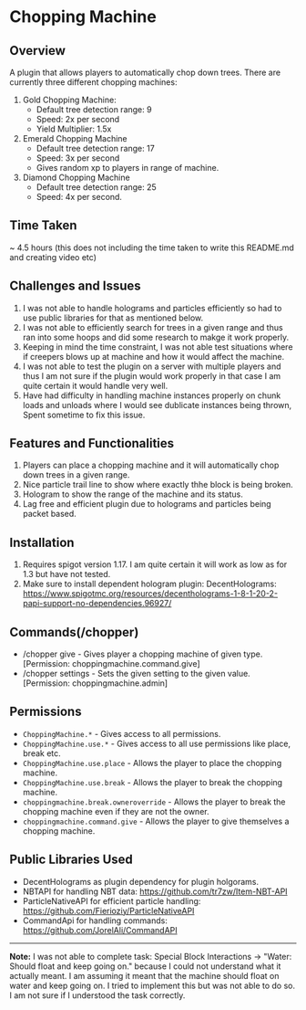 # Chopping Machine

## Overview

<!-- Provide a brief introduction or overview of the plugin, its purpose, and its functionality. -->
A plugin that allows players to automatically chop down trees. There are currently three different
chopping machines:

1. Gold Chopping Machine:
    * Default tree detection range: 9
    * Speed: 2x per second
    * Yield Multiplier: 1.5x
2. Emerald Chopping Machine
    * Default tree detection range: 17
    * Speed: 3x per second
    * Gives random xp to players in range of machine.
3. Diamond Chopping Machine
    * Default tree detection range: 25
    * Speed: 4x per second.

## Time Taken

<!-- Specify the total time taken to develop and complete the plugin test. -->
~ 4.5 hours (this does not including the time taken to write this README.md and creating video etc)

## Challenges and Issues

<!-- Describe any challenges, roadblocks, or issues encountered during the development process and how they were addressed or resolved. -->

1. I was not able to handle holograms and particles efficiently so had to use public libraries for
   that as mentioned below.
2. I was not able to efficiently search for trees in a given range and thus ran into some hoops and
   did some research to makge it work properly.
3. Keeping in mind the time constraint, I was not able test situations where if creepers blows up at
   machine and how it would affect the machine.
4. I was not able to test the plugin on a server with multiple players and thus I am not sure if the
   plugin would work properly in that case I am quite certain it would handle very well.
5. Have had difficulty in handling machine instances properly on chunk loads and unloads where I
   would see dublicate instances being thrown, Spent sometime to fix this issue.

## Features and Functionalities

1. Players can place a chopping machine and it will automatically chop down trees in a given range.
2. Nice particle trail line to show where exactly thhe block is being broken.
3. Hologram to show the range of the machine and its status.
4. Lag free and efficient plugin due to holograms and particles being packet based.

## Installation

1. Requires spigot version 1.17. I am quite certain it will work as low as for 1.3 but have not
   tested.
2. Make sure to install dependent hologram plugin:
   DecentHolograms: https://www.spigotmc.org/resources/decentholograms-1-8-1-20-2-papi-support-no-dependencies.96927/

## Commands(/chopper)

- /chopper give <player> <machineType> - Gives player a chopping machine of given type. [Permission:
  choppingmachine.command.give]
- /chopper settings <machineType> <settings> <value> - Sets the given setting to the given value.
  [Permission: choppingmachine.admin]

## Permissions

- `ChoppingMachine.*` - Gives access to all permissions.
- `ChoppingMachine.use.*` - Gives access to all use permissions like place, break etc.
- `ChoppingMachine.use.place` - Allows the player to place the chopping machine.
- `ChoppingMachine.use.break` - Allows the player to break the chopping machine.
- `choppingmachine.break.owneroverride` - Allows the player to break the chopping machine even if
  they are not the owner.
- `choppingmachine.command.give` - Allows the player to give themselves a chopping machine.

## Public Libraries Used

- DecentHolograms as plugin dependency for plugin holgorams.
- NBTAPI for handling NBT data: https://github.com/tr7zw/Item-NBT-API
- ParticleNativeAPI for efficient particle
  handling: https://github.com/Fierioziy/ParticleNativeAPI
- CommandApi for handling commands: https://github.com/JorelAli/CommandAPI

---


**Note:** I was not able to complete task: Special Block Interactions -> "Water: Should float and
keep going on." because I could not understand what it actually meant. I am assuming it meant that
the machine should float on water and keep going on. I tried to implement this but was not able to
do so. I am not sure if I understood the task correctly.

